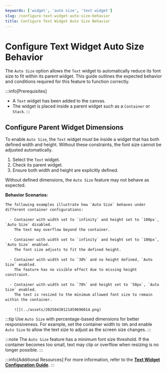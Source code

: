 ```yaml
---
keywords: ['widget', 'auto size', 'text widget']
slug: /configure-text-widget-auto-size-behavior
title: Configure Text Widget Auto Size Behavior
---
```


# Configure Text Widget Auto Size Behavior

The `Auto Size` option allows the `Text` widget to automatically reduce its font size to fit within its parent widget. This guide outlines the expected behavior and conditions required for this feature to function correctly.

:::info[Prerequisites]
- A `Text` widget has been added to the canvas.
- The widget is placed inside a parent widget such as a `Container` or `Stack`.
:::

## Configure Parent Widget Dimensions

  To enable `Auto Size`, the `Text` widget must be inside a widget that has both defined width and height. Without these constraints, the font size cannot be adjusted automatically.

  1. Select the `Text` widget.
  2. Check its parent widget.
  3. Ensure both width and height are explicitly defined.

  Without defined dimensions, the `Auto Size` feature may not behave as expected.

  **Behavior Scenarios:**

    The following examples illustrate how `Auto Size` behaves under different container configurations:

      - Container with width set to `infinity` and height set to `100px`, `Auto Size` disabled.  
        The text may overflow beyond the container.

      - Container with width set to `infinity` and height set to `100px`, `Auto Size` enabled.  
        The font size adjusts to fit the defined height.

      - Container with width set to `30%` and no height defined, `Auto Size` enabled.  
        The feature has no visible effect due to missing height constraint.

      - Container with width set to `70%` and height set to `50px`, `Auto Size` enabled.  
        The text is resized to the minimum allowed font size to remain within the container.

        ![](../assets/20250430121459696014.png)

  :::tip
  Use `Auto Size` with percentage-based dimensions for better responsiveness. For example, set the container width to `30%` and enable `Auto Size` to allow the text size to adjust as the screen size changes.
  :::

  :::note
  The `Auto Size` feature has a minimum font size threshold. If the container becomes too small, text may clip or overflow when resizing is no longer possible.
  :::


  :::info[Additional Resources]
  For more information, refer to the **[Text Widget Configuration Guide](/ui-builder/text-widget)**.
  :::
